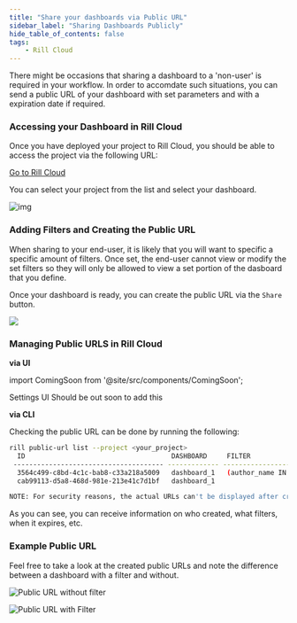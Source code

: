 ```yaml
---
title: "Share your dashboards via Public URL"
sidebar_label: "Sharing Dashboards Publicly"
hide_table_of_contents: false
tags:
    - Rill Cloud
---
```


There might be occasions that sharing a dashboard to a 'non-user' is required in your workflow. In order to accomdate such situations, you can send a public URL of your dashboard with set parameters and with a expiration date if required.


### Accessing your Dashboard in Rill Cloud
Once you have deployed your project to Rill Cloud, you should be able to access the project via the following URL:

[Go to Rill Cloud](https://ui.rilldata.com/)

You can select your project from the list and select your dashboard.

![img](/img/tutorials/201/rill-cloud-projects.png)

### Adding Filters and Creating the Public URL

When sharing to your end-user, it is likely that you will want to specific a specific amount of filters. Once set, the end-user cannot view or modify the set filters so they will only be allowed to view a set portion of the dasboard that you define. 


Once your dashboard is ready, you can create the public URL via the `Share` button.


<img src = '/img/tutorials/205/public-url.gif' class='rounded-gif' />
<br />


### Managing Public URLS in Rill Cloud

**via UI** 

import ComingSoon from '@site/src/components/ComingSoon';


<ComingSoon />

<div class='contents_to_overlay'>
Settings UI Should be out soon to add this
</div>


**via CLI**

Checking the public URL can be done by running the following:

```bash
rill public-url list --project <your_project>
  ID                                     DASHBOARD     FILTER                                CREATED BY              CREATED ON            LAST USED ON          EXPIRES ON  
 -------------------------------------- ------------- ------------------------------------- ----------------------- --------------------- --------------------- ------------ 
  3564c499-c8bd-4c1c-bab8-c33a218a5009   dashboard_1   (author_name IN ["Robert Schulze"])   roy.endo@rilldata.com   2024-09-30 09:34:41   2024-09-30 09:34:41               
  cab99113-d5a8-468d-981e-213e41c7d1bf   dashboard_1                                         roy.endo@rilldata.com   2024-09-30 09:29:26   2024-09-30 09:34:32               

NOTE: For security reasons, the actual URLs can't be displayed after creation.
```
As you can see, you can receive information on who created, what filters, when it expires, etc.

### Example Public URL

Feel free to take a look at the created public URLs and note the difference between a dashboard with a filter and without.

![Public URL without filter](https://ui.rilldata.com/rill_learn/my-rill-tutorial/-/share/rill_mgc_h2zgRaakdAAj1wW8szKB4sgEexaVyuKDbBwOlr0vlSG6HKjLz4mbTG?state=CgYKBFAxNEQYBSIJCgdyaWxsLVBQKgltZWFzdXJlXzA4AEgBWAFgBGoDVVRDeAKAAQGYAf%2F%2F%2F%2F%2F%2F%2F%2F%2F%2F%2FwGiAQQaAggIsAEA8AEB%2BAECgAIBigIHZGVmYXVsdJACAQ%3D%3D)


![Public URL with Filter](https://ui.rilldata.com/rill_learn/my-rill-tutorial/-/share/rill_mgc_234NinqSqfB12PVZ7xofjW9rah3cVWl7K5C3gxy4QnZP2mLkPDLqGr)